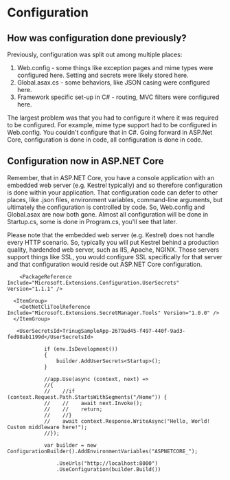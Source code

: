 Configuration
=============

How was configuration done previously?
--------------------------------------
Previously, configuration was split out among multiple places:
  1. Web.config - some things like exception pages and mime types were configured here. Setting and secrets were likely stored here.
  2. Global.asax.cs - some behaviors, like JSON casing were configured here.
  3. Framework specific set-up in C# - routing, MVC filters were configured here.

The largest problem was that you had to configure it where it was required to be configured. For example, mime type support had to be configured in Web.config. You couldn't configure that in C#. Going forward in ASP.Net Core, configuration is done in code, all configuration is done in code.

Configuration now in ASP.NET Core
---------------------------------
Remember, that in ASP.NET Core, you have a console application with an embedded web server (e.g. Kestrel typically) and so therefore configuration is done within your application. That configuration code can defer to other places, like .json files, environment variables, command-line arguments, but ultimately the configuration is controlled by code. So, Web.config and Global.asax are now both gone. Almost all configuration will be done in Startup.cs, some is done in Program.cs, you'll see that later.

Please note that the embedded web server (e.g. Kestrel) does not handle every HTTP scenario. So, typically you will put Kestrel behind a production quality, hardended web server, such as IIS, Apache, NGINX. Those servers support things like SSL, you would configure SSL specifically for that server and that configuration would reside out ASP.NET Core configuration.

```
    <PackageReference Include="Microsoft.Extensions.Configuration.UserSecrets" Version="1.1.1" />    

  <ItemGroup>
    <DotNetCliToolReference Include="Microsoft.Extensions.SecretManager.Tools" Version="1.0.0" />
  </ItemGroup>  
    
   <UserSecretsId>TrinugSampleApp-2679ad45-f497-440f-9ad3-fed98ab1199d</UserSecretsId>
    
            if (env.IsDevelopment())
            {
                builder.AddUserSecrets<Startup>();
            }
    
            //app.Use(async (context, next) =>
            //{
            //    //if (context.Request.Path.StartsWithSegments("/Home")) {
            //    //    await next.Invoke();
            //    //    return;
            //    //}
            //    await context.Response.WriteAsync("Hello, World! Custom middleware here!");
            //});
    
            var builder = new ConfigurationBuilder().AddEnvironmentVariables("ASPNETCORE_");
    
                .UseUrls("http://localhost:8000")
                .UseConfiguration(builder.Build())
    
```    
